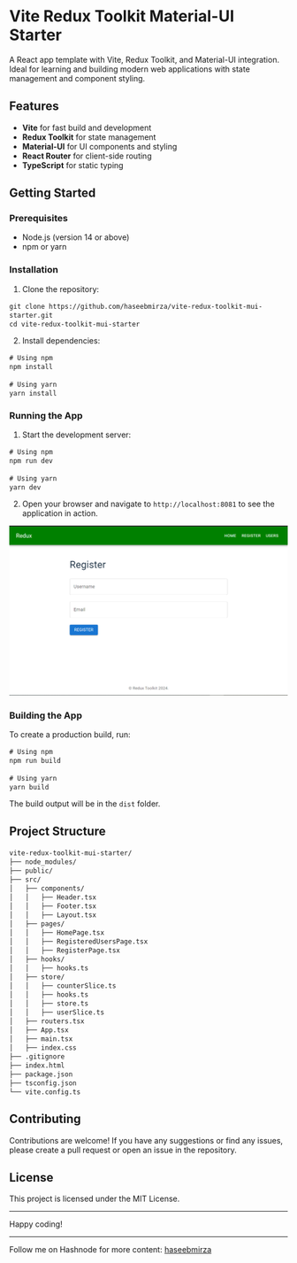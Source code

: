 # Vite Redux Toolkit Material-UI Starter

A React app template with Vite, Redux Toolkit, and Material-UI integration. Ideal for learning and building modern web applications with state management and component styling.

## Features

- **Vite** for fast build and development
- **Redux Toolkit** for state management
- **Material-UI** for UI components and styling
- **React Router** for client-side routing
- **TypeScript** for static typing

## Getting Started

### Prerequisites

- Node.js (version 14 or above)
- npm or yarn

### Installation

1. Clone the repository:

```
git clone https://github.com/haseebmirza/vite-redux-toolkit-mui-starter.git
cd vite-redux-toolkit-mui-starter
```

2. Install dependencies:

```
# Using npm
npm install

# Using yarn
yarn install
```

### Running the App

1. Start the development server:

```
# Using npm
npm run dev

# Using yarn
yarn dev
```

2. Open your browser and navigate to `http://localhost:8081` to see the application in action.

![Running Project](public/display.png "Project")

### Building the App

To create a production build, run:

```
# Using npm
npm run build

# Using yarn
yarn build
```

The build output will be in the `dist` folder.

## Project Structure
```
vite-redux-toolkit-mui-starter/
├── node_modules/
├── public/
├── src/
│   ├── components/
│   │   ├── Header.tsx
│   │   ├── Footer.tsx
│   │   ├── Layout.tsx
│   ├── pages/
│   │   ├── HomePage.tsx
│   │   ├── RegisteredUsersPage.tsx
│   │   ├── RegisterPage.tsx
│   ├── hooks/
│   │   ├── hooks.ts
│   ├── store/
│   │   ├── counterSlice.ts
│   │   ├── hooks.ts
│   │   ├── store.ts
│   │   ├── userSlice.ts
│   ├── routers.tsx
│   ├── App.tsx
│   ├── main.tsx
│   ├── index.css
├── .gitignore
├── index.html
├── package.json
├── tsconfig.json
└── vite.config.ts
```
    
## Contributing

Contributions are welcome! If you have any suggestions or find any issues, please create a pull request or open an issue in the repository.

## License

This project is licensed under the MIT License.

---

Happy coding!

---

Follow me on Hashnode for more content: [haseebmirza](https://hashnode.com/@haseebmirza)
